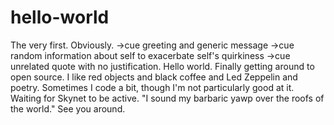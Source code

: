 # hello-world
The very first. Obviously.
->cue greeting and generic message
->cue random information about self to exacerbate self's quirkiness
->cue unrelated quote with no justification.
Hello world.
Finally getting around to open source.
I like red objects and black coffee and Led Zeppelin and poetry. Sometimes I code a bit, though I'm not particularly good at it. Waiting for Skynet to be active.
"I sound my barbaric yawp over the roofs of the world."
See you around.
